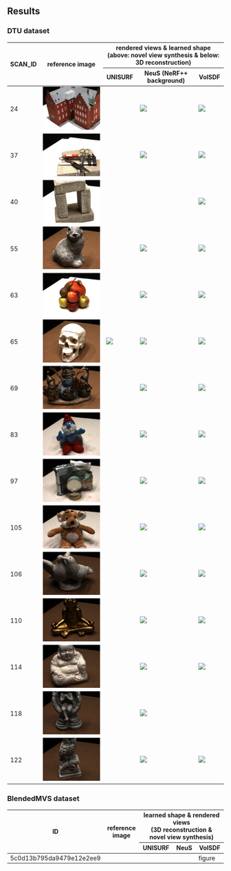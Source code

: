 ## Results

### DTU dataset

<table class="tg">
<thead>
  <tr>
    <th class="tg-0lax" rowspan="2">SCAN_ID</th>
    <th class="tg-0lax" rowspan="2">reference image</th>
      <th class="tg-0lax" colspan="3"><strong>rendered</strong> views &amp; learned shape <br>(above: novel view synthesis &amp; below: 3D reconstruction)</th>
  </tr>
  <tr>
    <th class="tg-0lax">UNISURF</th>
    <th class="tg-0lax">NeuS (NeRF++ background)</th>
    <th class="tg-0lax">VolSDF</th>
  </tr>
</thead>
<tbody>
  <tr>
    <td class="tg-0lax">24</td>
    <td class="tg-0lax"><img src="../media/DTU_24.png" /></td>
    <td class="tg-0lax"></td>
    <td class="tg-0lax"><img src="../media/DTU/neus/neus_24_nomask_new_rgb&normal&mesh_360x400_60_small_circle_256.gif" /></td>
    <td class="tg-0lax"><img src="../media/DTU/volsdf/volsdf_24_new_rgb&normal&mesh_360x400_60_small_circle_256.gif" /></td>
  </tr>
  <tr>
    <td class="tg-0lax">37</td>
    <td class="tg-0lax"><img src="../media/DTU_37.png" /></td>
    <td class="tg-0lax"></td>
    <td class="tg-0lax"><img src="../media/DTU/neus/neus_37_nomask_new_rgb&normal&mesh_300x400_60_small_circle_256.gif" /></td>
    <td class="tg-0lax"><img src="../media/DTU/volsdf/volsdf_37_new_rgb&normal&mesh_300x400_60_small_circle_256.gif" /></td>
  </tr>
  <tr>
    <td class="tg-0lax">40</td>
    <td class="tg-0lax"><img src="../media/DTU_40.png" /></td>
    <td class="tg-0lax"></td>
    <td class="tg-0lax"></td>
    <td class="tg-0lax"><img src="../media/DTU/volsdf/volsdf_40_new_rgb&normal&mesh_360x400_60_small_circle_256.gif" /></td>
  </tr>
  <tr>
    <td class="tg-0lax">55</td>
    <td class="tg-0lax"><img src="../media/DTU_55.png" /></td>
    <td class="tg-0lax"></td>
    <td class="tg-0lax"><img src="../media/DTU/neus/neus_55_nomask_new_rgb&normal&mesh_300x400_60_small_circle_256.gif" /></td>
    <td class="tg-0lax"><img src="../media/DTU/volsdf/volsdf_55_new_dbg_sp10_1c_up8_rgb&normal&mesh_300x400_60_small_circle_256.gif" /></td>
  </tr>
  <tr>
    <td class="tg-0lax">63</td>
    <td class="tg-0lax"><img src="../media/DTU_63.png" /></td>
    <td class="tg-0lax"></td>
    <td class="tg-0lax"><img src="../media/DTU/neus/neus_63_nomask_new_rgb&normal&mesh_300x400_60_small_circle_256.gif" /></td>
    <td class="tg-0lax"><img src="../media/DTU/volsdf/volsdf_63_new_rgb&normal&mesh_300x400_60_small_circle_256.gif" /></td>
  </tr>
  <tr>
    <td class="tg-0lax">65</td>
    <td class="tg-0lax"><img src="../media/DTU_65.png" /></td>
    <td class="tg-0lax"><img src="../media/DTU/unisurf/unisurf_65_new_rgb&normal&mesh_360x400_60_small_circle_256.gif" /></td>
    <td class="tg-0lax"><img src="../media/DTU/neus/neus_65_nomask_new_rgb&normal&mesh_360x400_60_small_circle_256.gif" /></td>
    <td class="tg-0lax"><img src="../media/DTU/volsdf/volsdf_65_new_rgb&normal&mesh_360x400_60_small_circle_256.gif" /></td>
  </tr>
  <tr>
    <td class="tg-0lax">69</td>
    <td class="tg-0lax"><img src="../media/DTU_69.png" /></td>
    <td class="tg-0lax"></td>
    <td class="tg-0lax"><img src="../media/DTU/neus/neus_69_nomask_new_rgb&normal&mesh_450x400_60_small_circle_256.gif" /></td>
    <td class="tg-0lax"><img src="../media/DTU/volsdf/volsdf_69_new_rgb&normal&mesh_450x400_60_small_circle_256.gif" /></td>
  </tr>
  <tr>
    <td class="tg-0lax">83</td>
    <td class="tg-0lax"><img src="../media/DTU_83.png" /></td>
    <td class="tg-0lax"></td>
    <td class="tg-0lax"><img src="../media/DTU/neus/neus_83_nomask_new_rgb&normal&mesh_330x400_60_small_circle_256.gif" /></td>
    <td class="tg-0lax"><img src="../media/DTU/volsdf/volsdf_83_new_rgb&normal&mesh_330x400_60_small_circle_256.gif" /></td>
  </tr>
  <tr>
    <td class="tg-0lax">97</td>
    <td class="tg-0lax"><img src="../media/DTU_97.png" /></td>
    <td class="tg-0lax"></td>
    <td class="tg-0lax"><img src="../media/DTU/neus/neus_97_nomask_new_rgb&normal&mesh_300x400_60_small_circle_256.gif" /></td>
    <td class="tg-0lax"><img src="../media/DTU/volsdf/volsdf_97_new_rgb&normal&mesh_300x400_60_small_circle_256.gif" /></td>
  </tr>
  <tr>
    <td class="tg-0lax">105</td>
    <td class="tg-0lax"><img src="../media/DTU_105.png" /></td>
    <td class="tg-0lax"></td>
    <td class="tg-0lax"><img src="../media/DTU/neus/neus_105_nomask_new_rgb&normal&mesh_390x400_60_small_circle_256.gif" /></td>
    <td class="tg-0lax"><img src="../media/DTU/volsdf/volsdf_105_new_rgb&normal&mesh_390x400_60_small_circle_256.gif" /></td>
  </tr>
  <tr>
    <td class="tg-0lax">106</td>
    <td class="tg-0lax"><img src="../media/DTU_106.png" /></td>
    <td class="tg-0lax"></td>
    <td class="tg-0lax"><img src="../media/DTU/neus/neus_106_nomask_new_rgb&normal&mesh_390x400_60_small_circle_256.gif" /></td>
    <td class="tg-0lax"><img src="../media/DTU/volsdf/volsdf_106_new_rgb&normal&mesh_390x400_60_small_circle_256.gif" /></td>
  </tr>
  <tr>
    <td class="tg-0lax">110</td>
    <td class="tg-0lax"><img src="../media/DTU_110.png" /></td>
    <td class="tg-0lax"></td>
    <td class="tg-0lax"><img src="../media/DTU/neus/neus_110_nomask_new_rgb&normal&mesh_360x400_60_small_circle_256.gif" /></td>
    <td class="tg-0lax"><img src="../media/DTU/volsdf/volsdf_110_new_rgb&normal&mesh_360x400_60_small_circle_256.gif" /></td>
  </tr>
  <tr>
    <td class="tg-0lax">114</td>
    <td class="tg-0lax"><img src="../media/DTU_114.png" /></td>
    <td class="tg-0lax"></td>
    <td class="tg-0lax"><img src="../media/DTU/neus/neus_114_nomask_new_rgb&normal&mesh_390x400_60_small_circle_256.gif" /></td>
    <td class="tg-0lax"><img src="../media/DTU/volsdf/volsdf_114_new_rgb&normal&mesh_390x400_60_small_circle_256.gif" /></td>
  </tr>
  <tr>
    <td class="tg-0lax">118</td>
    <td class="tg-0lax"><img src="../media/DTU_118.png" /></td>
    <td class="tg-0lax"></td>
    <td class="tg-0lax"><img src="../media/DTU/neus/neus_118_nomask_new_rgb&normal&mesh_450x400_60_small_circle_256.gif" /></td>
    <td class="tg-0lax"></td>
  </tr>
  <tr>
    <td class="tg-0lax">122</td>
    <td class="tg-0lax"><img src="../media/DTU_122.png" /></td>
    <td class="tg-0lax"></td>
    <td class="tg-0lax"><img src="../media/DTU/neus/neus_122_nomask_new_rgb&normal&mesh_360x400_60_small_circle_256.gif" /></td>
    <td class="tg-0lax"><img src="../media/DTU/volsdf/volsdf_122_new_rgb&normal&mesh_360x400_60_small_circle_256.gif" /></td>
  </tr>
</tbody>
</table>







### BlendedMVS dataset

<table class="tg">
<thead>
  <tr>
    <th class="tg-0lax" rowspan="2">ID</th>
    <th class="tg-0lax" rowspan="2">reference image</th>
    <th class="tg-0lax" colspan="3">learned shape &amp; rendered views<br>(3D reconstruction &amp; novel view synthesis)</th>
  </tr>
  <tr>
    <th class="tg-0lax">UNISURF</th>
    <th class="tg-0lax">NeuS</th>
    <th class="tg-0lax">VolSDF</th>
  </tr>
</thead>
<tbody>
  <tr>
    <td class="tg-0lax">5c0d13b795da9479e12e2ee9</td>
    <td class="tg-0lax"></td>
    <td class="tg-0lax"></td>
    <td class="tg-0lax"></td>
    <td class="tg-0lax">figure</td>
  </tr>
</tbody>
</table>
